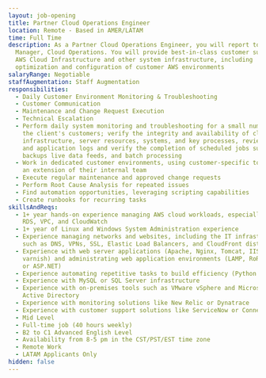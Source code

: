 ```yaml
---
layout: job-opening
title: Partner Cloud Operations Engineer
location: Remote - Based in AMER/LATAM
time: Full Time
description: As a Partner Cloud Operations Engineer, you will report to the
  Manager, Cloud Operations. You will provide best-in-class customer support for
  AWS Cloud Infrastructure and other system infrastructure, including
  optimization and configuration of customer AWS environments
salaryRange: Negotiable
staffAugmentation: Staff Augmentation
responsibilities:
  - Daily Customer Environment Monitoring & Troubleshooting
  - Customer Communication
  - Maintenance and Change Request Execution
  - Technical Escalation
  - Perform daily system monitoring and troubleshooting for a small number of
    the client's customers; verify the integrity and availability of cloud
    infrastructure, server resources, systems, and key processes, review system
    and application logs and verify the completion of scheduled jobs such as
    backups live data feeds, and batch processing
  - Work in dedicated customer environments, using customer-specific tools, as
    an extension of their internal team
  - Execute regular maintenance and approved change requests
  - Perform Root Cause Analysis for repeated issues
  - Find automation opportunities, leveraging scripting capabilities
  - Create runbooks for recurring tasks
skillsAndReqs:
  - 1+ year hands-on experience managing AWS cloud workloads, especially EC2,
    RDS, VPC, and CloudWatch
  - 1+ year of Linux and Windows System Administration experience
  - Experience managing networks and websites, including the IT infrastructure
    such as DNS, VPNs, SSL, Elastic Load Balancers, and CloudFront distributions
  - Experience with web server applications (Apache, Nginx, Tomcat, IIS, or
    varnish) and administrating web application environments (LAMP, RoR, Java,
    or ASP.NET)
  - Experience automating repetitive tasks to build efficiency (Python or Bash)
  - Experience with MySQL or SQL Server infrastructure
  - Experience with on-premises tools such as VMware vSphere and Microsoft
    Active Directory
  - Experience with monitoring solutions like New Relic or Dynatrace
  - Experience with customer support solutions like ServiceNow or ConnectWise
  - Mid Level
  - Full-time job (40 hours weekly)
  - B2 to C1 Advanced English Level
  - Availability from 8-5 pm in the CST/PST/EST time zone
  - Remote Work
  - LATAM Applicants Only
hidden: false
---
```

